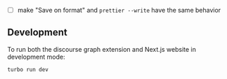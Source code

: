 - [ ] make "Save on format" and `prettier --write` have the same behavior

## Development

To run both the discourse graph extension and Next.js website in development mode:

```bash
turbo run dev
```
